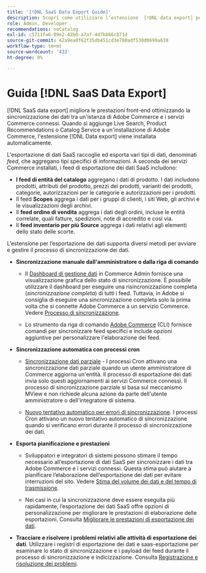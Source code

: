 ```yaml
---
title: '[!DNL SaaS Data Export Guide]'
description: Scopri come utilizzare l’estensione  [!DNL data export] per i servizi SaaS di Adobe Commerce che sincronizza i dati tra Adobe Commerce e i servizi Commerce connessi.
role: Admin, Developer
recommendations: noCatalog
exl-id: c5711fa6-09e2-42b0-a7af-4d7b866c871d
source-git-commit: 42a9ea0f62f35db451cd3e780adf530d0699a638
workflow-type: tm+mt
source-wordcount: '433'
ht-degree: 0%

---
```


# Guida [!DNL SaaS Data Export]

[!DNL SaaS data export] migliora le prestazioni front-end ottimizzando la sincronizzazione dei dati tra un&#39;istanza di Adobe Commerce e i servizi Commerce connessi. Quando si aggiunge Live Search, Product Recommendations o Catalog Service a un&#39;installazione di Adobe Commerce, l&#39;estensione [!DNL Data export] viene installata automaticamente.

L&#39;esportazione di dati SaaS raccoglie ed esporta vari tipi di dati, denominati _feed_, che aggregano tipi specifici di informazioni. A seconda dei servizi Commerce installati, i feed di esportazione dei dati SaaS includono:

- **I feed di entità del catalogo** aggregano i dati di prodotto. I dati includono prodotti, attributi del prodotto, prezzi dei prodotti, varianti dei prodotti, categorie, autorizzazioni per le categorie e autorizzazioni per i prodotti.
- Il feed **Scopes** aggrega i dati per i gruppi di clienti, i siti Web, gli archivi e le visualizzazioni degli archivi.
- Il **feed ordine di vendita** aggrega i dati degli ordini, incluse le entità correlate, quali fatture, spedizioni, note di accredito e così via.
- Il **feed inventario per più Source** aggrega i dati relativi agli elementi dello stato delle scorte.

L’estensione per l’esportazione dei dati supporta diversi metodi per avviare e gestire il processo di sincronizzazione dei dati.

- **Sincronizzazione manuale dall&#39;amministratore o dalla riga di comando**

   - Il [Dashboard di gestione dati](https://experienceleague.adobe.com/en/docs/commerce-admin/systems/data-transfer/data-dashboard) in Commerce Admin fornisce una visualizzazione grafica dello stato di sincronizzazione. È possibile utilizzare il dashboard per eseguire una risincronizzazione completa (_sincronizzazione completa_) di tutti i feed. Tuttavia, in Adobe si consiglia di eseguire una sincronizzazione completa solo la prima volta che si connette Adobe Commerce a un servizio Commerce. Vedere [Processo di sincronizzazione](data-synchronization.md).

   - Lo strumento da riga di comando [Adobe Commerce](https://experienceleague.adobe.com/en/docs/commerce-operations/configuration-guide/cli/config-cli) (CLI) fornisce comandi per sincronizzare feed specifici e include opzioni aggiuntive per personalizzare l&#39;elaborazione dei feed.

- **Sincronizzazione automatica con processi cron**

   - [Sincronizzazione dati parziale](data-synchronization.md#partial-synchronization-with-cron-jobs) - I processi Cron attivano una sincronizzazione dati parziale quando un utente amministratore di Commerce aggiorna un&#39;entità. Il processo di esportazione dei dati invia solo questi aggiornamenti ai servizi Commerce connessi. Il processo di sincronizzazione parziale si basa sul meccanismo MView e non richiede alcuna azione da parte dell&#39;utente amministratore o dell&#39;integratore di sistema.

   - [Nuovo tentativo automatico per errori di sincronizzazione](data-synchronization.md#failed-items-sync-for-error-recovery). I processi Cron attivano un nuovo tentativo automatico di sincronizzazione quando si verificano errori durante il processo di sincronizzazione dei dati.

- **Esporta pianificazione e prestazioni**

   - Sviluppatori e integratori di sistemi possono stimare il tempo necessario all’esportazione di dati SaaS per sincronizzare i dati tra Adobe Commerce e i servizi connessi. Questa stima può aiutare a pianificare l’elaborazione dell’esportazione dei dati per evitare interruzioni del sito. Vedere [Stima del volume dei dati e del tempo di trasmissione](estimate-data-volume-sync-time.md).

   - Nei casi in cui la sincronizzazione deve essere eseguita più rapidamente, l’esportazione dei dati SaaS offre opzioni di personalizzazione per migliorare le prestazioni di elaborazione delle esportazioni. Consulta [Migliorare le prestazioni di esportazione dei dati](customize-export-processing.md).

- **Tracciare e risolvere i problemi relativi alle attività di esportazione dei dati**. Utilizzare i registri di esportazione dei dati e saas-esportazione per esaminare lo stato di sincronizzazione e i payload dei feed durante il processo di sincronizzazione e indicizzazione. Consulta [Registrazione e risoluzione dei problemi](troubleshooting-logging.md).
